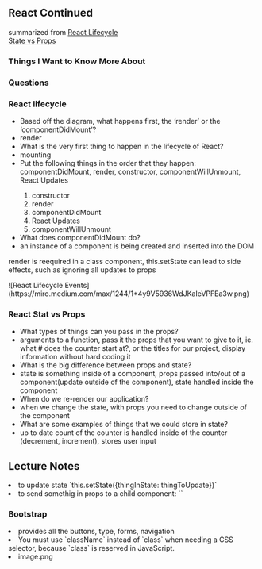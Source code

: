 ## React Continued
summarized from [React Lifecycle](https://medium.com/@joshuablankenshipnola/react-component-lifecycle-events-cb77e670a093)<br>
[State vs Props](https://www.youtube.com/watch?v=IYvD9oBCuJI)

### Things I Want to Know More About

### Questions

### React lifecycle
<ul>
<li> Based off the diagram, what happens first, the ‘render’ or the ‘componentDidMount’? </li>
<li> render
<li> What is the very first thing to happen in the lifecycle of React? </li>
<li> mounting </li>
<li> Put the following things in the order that they happen: componentDidMount, render, constructor, componentWillUnmount, React Updates </li>
<ol>
<li> constructor </li>
<li> render </li>
<li> componentDidMount </li>
<li> React Updates </li>
<li> componentWillUnmount</li>
</ol>
<li> What does componentDidMount do? </li>
<li> an instance of a component is being created and inserted into the DOM </li>
</ul>

<p> render is reequired in a class component, this.setState can lead to side effects, such as ignoring all updates to props </p>
![React Lifecycle Events](https://miro.medium.com/max/1244/1*4y9V5936WdJKaIeVPFEa3w.png)

### React Stat vs Props

<ul>
<li> What types of things can you pass in the props?</li>
<li> arguments to a function, pass it the props that you want to give to it, ie. what # does the counter start at?, or the titles for our project, display information without hard coding it</li>
<li> What is the big difference between props and state?</li>
<li> state is something inside of a component, props passed into/out of a component(update outside of the component), state handled inside the component </li>
<li> When do we re-render our application?</li>
<li> when we change the state, with props you need to change outside of the component </li>
<li> What are some examples of things that we could store in state?</li>
<li>up to date count of the counter is handled inside of the counter (decrement, increment), stores user input </li>
</ul>

## Lecture Notes
<li> to update state `this.setState({thingInState: thingToUpdate})`</li>
<li> to send somethig in props to a child component: `<childComponenent bananas = 'randomString'/>`</li>

### Bootstrap
<li> provides all the buttons, type, forms, navigation</li>
<li> You must use `className` instead of `class` when needing a CSS selector, because `class` is reserved in JavaScript.</li>
<li>image.png </li>
